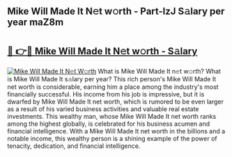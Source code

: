 ## Mike Will Made It N𝚎t w𝚘rth - Part-lzJ S𝚊lary per year maZ8m

# <h2><a href="http://gc0y1n6.nevu.top/?p=Mike+Will+Made+It">🔗 👉🔴 Mike Will Made It N𝚎t w𝚘rth - S𝚊lary</a></h2>

[![Mike Will Made It N𝚎t W𝚘rth](https://i.imgur.com/Oavwk0R.jpeg)](http://gc0y1n6.nevu.top/?p=Mike+Will+Made+It)
What is Mike Will Made It n𝚎t w𝚘rth? What is Mike Will Made It s𝚊lary per year?
This rich person's Mike Will Made It net worth is considerable, earning him a place among the industry's most financially successful. His income from his job is impressive, but it is dwarfed by Mike Will Made It net worth, which is rumored to be even larger as a result of his varied business activities and valuable real estate investments. This wealthy man, whose Mike Will Made It net worth ranks among the highest globally, is celebrated for his business acumen and financial intelligence. With a Mike Will Made It net worth in the billions and a notable income, this wealthy person is a shining example of the power of tenacity, dedication, and financial intelligence.
